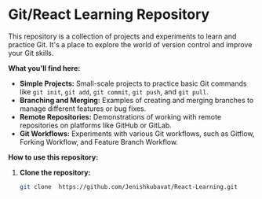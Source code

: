 # Git/React Learning Repository

This repository is a collection of projects and experiments to learn and practice Git. It's a place to explore the world of version control and improve your Git skills.

**What you'll find here:**

* **Simple Projects:** Small-scale projects to practice basic Git commands like `git init`, `git add`, `git commit`, `git push`, and `git pull`.
* **Branching and Merging:** Examples of creating and merging branches to manage different features or bug fixes.
* **Remote Repositories:** Demonstrations of working with remote repositories on platforms like GitHub or GitLab.
* **Git Workflows:** Experiments with various Git workflows, such as Gitflow, Forking Workflow, and Feature Branch Workflow.

**How to use this repository:**

1. **Clone the repository:**
   ```bash
   git clone  https://github.com/Jenishkubavat/React-Learning.git
